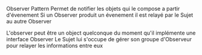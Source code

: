 Observer Pattern
Permet de notifier les objets qui le compose a partir d'évenement
Si un Observer produit un évenement il est relayé par le Sujet au autre Observer

L'observer peut être un object quelconque du moment qu'il implémente une interface Observer
Le Sujet lui s'occupe de gérer son groupe d'Observeur pour relayer les informations entre eux
